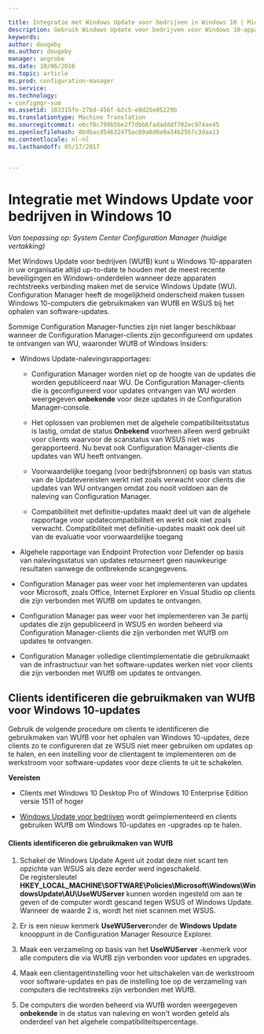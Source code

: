 ```yaml
---

title: Integratie met Windows Update voor bedrijven in Windows 10 | Microsoft-documenten
description: Gebruik Windows Update voor bedrijven voor Windows 10-apparaten in uw organisatie up-to-date te houden voor apparaten die zijn verbonden met de Windows Update-service.
keywords: 
author: dougeby
ms.author: dougeby
manager: angrobe
ms.date: 10/06/2016
ms.topic: article
ms.prod: configuration-manager
ms.service: 
ms.technology:
- configmgr-sum
ms.assetid: 183315fe-27bd-456f-b2c5-e8d25e05229b
ms.translationtype: Machine Translation
ms.sourcegitcommit: e6cf8c799b5be2f7dbb6fadadddf702ec974ae45
ms.openlocfilehash: 8bdbacd54632475ac69a0d0a9a34b2567c3daa13
ms.contentlocale: nl-nl
ms.lasthandoff: 05/17/2017


---
```

# <a name="integration-with-windows-update-for-business-in-windows-10"></a>Integratie met Windows Update voor bedrijven in Windows 10

*Van toepassing op: System Center Configuration Manager (huidige vertakking)*

Met Windows Update voor bedrijven (WUfB) kunt u Windows 10-apparaten in uw organisatie altijd up-to-date te houden met de meest recente beveiligingen en Windows-onderdelen wanneer deze apparaten rechtstreeks verbinding maken met de service Windows Update (WU). Configuration Manager heeft de mogelijkheid onderscheid maken tussen Windows 10-computers die gebruikmaken van WUfB en WSUS bij het ophalen van software-updates.  

 Sommige Configuration Manager-functies zijn niet langer beschikbaar wanneer de Configuration Manager-clients zijn geconfigureerd om updates te ontvangen van WU, waaronder WUfB of Windows Insiders:  

-   Windows Update-nalevingsrapportages:  

    -   Configuration Manager worden niet op de hoogte van de updates die worden gepubliceerd naar WU. De Configuration Manager-clients die is geconfigureerd voor updates ontvangen van WU worden weergegeven **onbekende** voor deze updates in de Configuration Manager-console.  

    -   Het oplossen van problemen met de algehele compatibiliteitsstatus is lastig, omdat de status **Onbekend** voorheen alleen werd gebruikt voor clients waarvoor de scanstatus van WSUS niet was gerapporteerd.  Nu bevat ook Configuration Manager-clients die updates van WU heeft ontvangen.  

    -   Voorwaardelijke toegang (voor bedrijfsbronnen) op basis van status van de Updatevereisten werkt niet zoals verwacht voor clients die updates van WU ontvangen omdat zou nooit voldoen aan de naleving van Configuration Manager.  

    -   Compatibiliteit met definitie-updates maakt deel uit van de algehele rapportage voor updatecompatibiliteit en werkt ook niet zoals verwacht.  Compatibiliteit met definitie-updates maakt ook deel uit van de evaluatie voor voorwaardelijke toegang  

-   Algehele rapportage van Endpoint Protection voor Defender op basis van nalevingsstatus van updates retourneert geen nauwkeurige resultaten vanwege de ontbrekende scangegevens.  

-   Configuration Manager pas weer voor het implementeren van updates voor Microsoft, zoals Office, Internet Explorer en Visual Studio op clients die zijn verbonden met WUfB om updates te ontvangen.  

-   Configuration Manager pas weer voor het implementeren van 3e partij updates die zijn gepubliceerd in WSUS en worden beheerd via Configuration Manager-clients die zijn verbonden met WUfB om updates te ontvangen.  

-   Configuration Manager volledige clientimplementatie die gebruikmaakt van de infrastructuur van het software-updates werken niet voor clients die zijn verbonden met WUfB om updates te ontvangen.  

## <a name="identify-clients-that-use--wufb-for-windows-10-updates"></a>Clients identificeren die gebruikmaken van WUfB voor Windows 10-updates  
 Gebruik de volgende procedure om clients te identificeren die gebruikmaken van WUfB voor het ophalen van Windows 10-updates, deze clients zo te configureren dat ze WSUS niet meer gebruiken om updates op te halen, en een instelling voor de clientagent te implementeren om de werkstroom voor software-updates voor deze clients te uit te schakelen.  

 **Vereisten**  

-   Clients met Windows 10 Desktop Pro of Windows 10 Enterprise Edition versie 1511 of hoger  

-   [Windows Update voor bedrijven](https://technet.microsoft.com/library/mt622730\(v=vs.85\).aspx) wordt geïmplementeerd en clients gebruiken WUfB om Windows 10-updates en -upgrades op te halen.  

#### <a name="to-identify-clients-that-use-wufb"></a>Clients identificeren die gebruikmaken van WUfB  

1.  Schakel de Windows Update Agent uit zodat deze niet scant ten opzichte van WSUS als deze eerder werd ingeschakeld.   
    De registersleutel **HKEY_LOCAL_MACHINE\SOFTWARE\Policies\Microsoft\Windows\WindowsUpdate\AU\UseWUServer** kunnen worden ingesteld om aan te geven of de computer wordt gescand tegen WSUS of Windows Update.  Wanneer de waarde 2 is, wordt het niet scannen met WSUS.  

2.  Er is een nieuw kenmerk **UseWUServer**onder de **Windows Update** knooppunt in de Configuration Manager Resource Explorer.  

3.  Maak een verzameling op basis van het **UseWUServer** -kenmerk voor alle computers die via WUfB zijn verbonden voor updates en upgrades.  

4.  Maak een clientagentinstelling voor het uitschakelen van de werkstroom voor software-updates en pas de instelling toe op de verzameling van computers die rechtstreeks zijn verbonden met WUfB.  

5.  De computers die worden beheerd via WUfB worden weergegeven **onbekende** in de status van naleving en won't worden geteld als onderdeel van het algehele compatibiliteitspercentage.  

